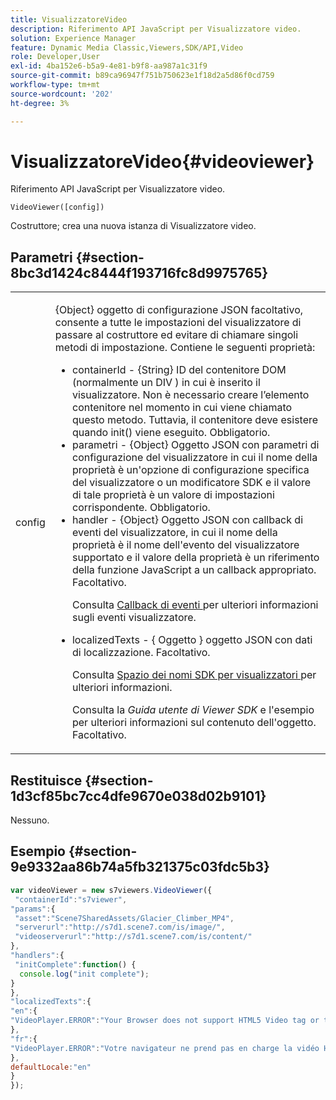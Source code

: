 ```yaml
---
title: VisualizzatoreVideo
description: Riferimento API JavaScript per Visualizzatore video.
solution: Experience Manager
feature: Dynamic Media Classic,Viewers,SDK/API,Video
role: Developer,User
exl-id: 4ba152e6-b5a9-4e81-b9f8-aa987a1c31f9
source-git-commit: b89ca96947f751b750623e1f18d2a5d86f0cd759
workflow-type: tm+mt
source-wordcount: '202'
ht-degree: 3%

---
```


# VisualizzatoreVideo{#videoviewer}

Riferimento API JavaScript per Visualizzatore video.

`VideoViewer([config])`

Costruttore; crea una nuova istanza di Visualizzatore video.

## Parametri {#section-8bc3d1424c8444f193716fc8d9975765}

<table id="table_896DFF34A68A403DB93A6D597461A573"> 
 <tbody> 
  <tr> 
   <td colname="col1"> <p> <span class="codeph"> <span class="varname"> config </span> </span> </p> </td> 
   <td colname="col2"> <p> <span class="codeph"> {Object} </span> oggetto di configurazione JSON facoltativo, consente a tutte le impostazioni del visualizzatore di passare al costruttore ed evitare di chiamare singoli metodi di impostazione. Contiene le seguenti proprietà: </p> <p> 
     <ul id="ul_266C711E8E75471E90C15F39A96A142F"> 
      <li id="li_71857BBD652243A094E936C2C8EA9702"> <span class="codeph"> containerId </span> - <span class="codeph"> {String} </span> ID del contenitore DOM (normalmente un <span class="codeph"> DIV </span>) in cui è inserito il visualizzatore. Non è necessario creare l’elemento contenitore nel momento in cui viene chiamato questo metodo. Tuttavia, il contenitore deve esistere quando <span class="codeph"> init() </span> viene eseguito. Obbligatorio. </li> 
      <li id="li_3D28979F04274AC9B507B33D4275FC3A"> <span class="codeph"> parametri </span> - <span class="codeph"> {Object} </span> Oggetto JSON con parametri di configurazione del visualizzatore in cui il nome della proprietà è un'opzione di configurazione specifica del visualizzatore o un modificatore SDK e il valore di tale proprietà è un valore di impostazioni corrispondente. Obbligatorio. </li> 
      <li id="li_A40AC2167575415FB3383D070E27B9AB"> <span class="codeph"> handler </span> - <span class="codeph"> {Object} </span> Oggetto JSON con callback di eventi del visualizzatore, in cui il nome della proprietà è il nome dell'evento del visualizzatore supportato e il valore della proprietà è un riferimento della funzione JavaScript a un callback appropriato. Facoltativo. <p>Consulta <a href="../../../c-html5-s7-aem-asset-viewers/c-html5-video-reference/c-html5-video-viewer-20-event-callbacks.md#concept-ebe5a4c1853d4912a919d86df35c1f6d" format="dita" scope="local"> Callback di eventi </a> per ulteriori informazioni sugli eventi visualizzatore. </p> </li> 
      <li id="li_D344288C9B584E569F7BF92D960F9DF8"> <p> <span class="codeph"> localizedTexts </span> - { <span class="codeph"> Oggetto </span>} oggetto JSON con dati di localizzazione. Facoltativo. </p> <p>Consulta <a href="../../../c-html5-s7-aem-asset-viewers/c-html5-video-reference/r-html5-video-viewer-20-namespace.md#concept-679bfabb3e3e4c12a285c4e9c4144153" format="dita" scope="local"> Spazio dei nomi SDK per visualizzatori </a> per ulteriori informazioni. </p> <p>Consulta la <i>Guida utente di Viewer SDK</i> e l'esempio per ulteriori informazioni sul contenuto dell'oggetto. Facoltativo. </p> </li> 
     </ul> </p> </td> 
  </tr> 
 </tbody> 
</table>

## Restituisce {#section-1d3cf85bc7cc4dfe9670e038d02b9101}

Nessuno.

## Esempio {#section-9e9332aa86b74a5fb321375c03fdc5b3}

```javascript {.line-numbers}
var videoViewer = new s7viewers.VideoViewer({ 
 "containerId":"s7viewer", 
"params":{ 
 "asset":"Scene7SharedAssets/Glacier_Climber_MP4", 
 "serverurl":"http://s7d1.scene7.com/is/image/", 
 "videoserverurl":"http://s7d1.scene7.com/is/content/" 
}, 
"handlers":{ 
 "initComplete":function() { 
  console.log("init complete"); 
} 
}, 
"localizedTexts":{ 
"en":{ 
"VideoPlayer.ERROR":"Your Browser does not support HTML5 Video tag or the video cannot be played." 
}, 
"fr":{ 
"VideoPlayer.ERROR":"Votre navigateur ne prend pas en charge la vidéo HTML5 tag ou la vidéo ne peuvent pas être lus." 
}, 
defaultLocale:"en" 
} 
});
```
